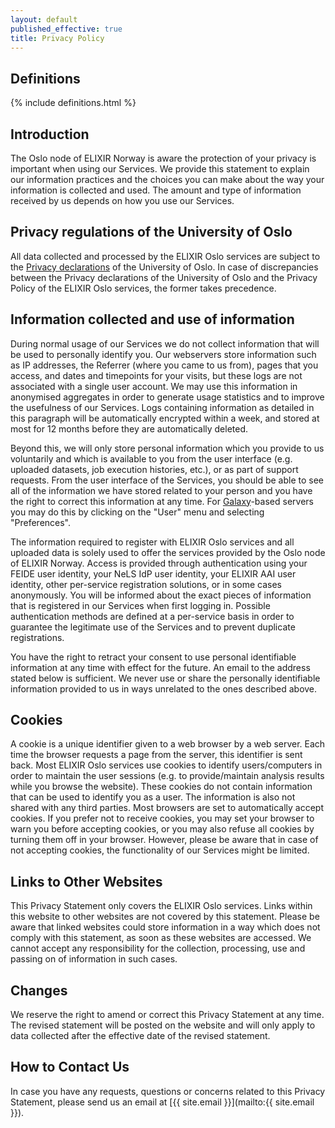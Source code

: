 ```yaml
---
layout: default
published_effective: true
title: Privacy Policy
---
```


## Definitions

{% include definitions.html %}

## Introduction

The Oslo node of ELIXIR Norway is aware the protection of your privacy is important when using our Services. 
We provide this statement to explain our information practices and the choices you can make about the way your 
information is collected and used. The amount and type of information received by us depends on how you use our Services.

## Privacy regulations of the University of Oslo

All data collected and processed by the ELIXIR Oslo services are subject to the 
[Privacy declarations](https://www.uio.no/english/about/regulations/privacy-declarations/index.html) of
the University of Oslo. In case of discrepancies between the Privacy declarations of the University of Oslo and the
Privacy Policy of the ELIXIR Oslo services, the former takes precedence.

## Information collected and use of information

During normal usage of our Services we do not collect information that will be used to personally identify you. Our webservers
store information such as IP addresses, the Referrer (where you came to us from), pages that you access, and dates and 
timepoints for your visits, but these logs are not associated with a single user account. We may use this information in 
anonymised aggregates in order to generate usage statistics and to improve the usefulness of our Services. Logs 
containing information as detailed in this paragraph will be automatically encrypted within a week, and stored at 
most for 12 months before they are automatically deleted.

Beyond this, we will only store personal information which you provide to us voluntarily and which is 
available to you from the user interface (e.g. uploaded datasets, job execution histories, etc.), or as part 
of support requests. From the user interface of the Services, you should be able to see all of the information we have 
stored related to your person and you have the right to correct this information at any time. 
For <a href="https://galaxyproject.org/">Galaxy</a>-based servers you may do this by clicking on the "User" menu and 
selecting "Preferences". 

The information required to register with ELIXIR Oslo services and all uploaded data is 
solely used to offer the services provided by the Oslo node of ELIXIR Norway. Access is provided through 
authentication using your FEIDE user identity, your NeLS IdP user identity, your ELIXIR AAI user identity, 
other per-service registration solutions, or in some cases anonymously. You will be informed about the exact
pieces of information that is registered in our Services when first logging in. Possible authentication 
methods are defined at a per-service basis in order to guarantee the legitimate use of the Services and
to prevent duplicate registrations. 

You have the right to retract your consent to use personal identifiable information at any time with 
effect for the future. An email to the address stated below is sufficient. We never use or share the 
personally identifiable information provided to us in ways unrelated to the ones described above.

## Cookies

A cookie is a unique identifier given to a web browser by a web server. Each time the browser requests a page from 
the server, this identifier is sent back. Most ELIXIR Oslo services use cookies to identify users/computers in 
order to maintain the user sessions (e.g. to provide/maintain analysis results while you browse the website). These 
cookies do not contain information that can be used to identify you as a user. The information is also not 
shared with any third parties. Most browsers are set to automatically accept cookies. If you prefer not to receive 
cookies, you may set your browser to warn you before accepting cookies, or you may also refuse all cookies by turning 
them off in your browser. However, please be aware that in case of not accepting cookies, the functionality of our 
Services might be limited.

## Links to Other Websites

This Privacy Statement only covers the ELIXIR Oslo services. Links within this 
website to other websites are not covered by this statement. Please be aware that linked websites could store 
information in a way which does not comply with this statement, as soon as these websites are accessed. 
We cannot accept any responsibility for the collection, processing, use and passing on of information in
such cases.

## Changes

We reserve the right to amend or correct this Privacy Statement at any time. The revised statement will be 
posted on the website and will only apply to data collected after the effective date of the revised statement.

## How to Contact Us

In case you have any requests, questions or concerns related to this Privacy Statement, please send us an email at 
[{{ site.email }}](mailto:{{ site.email }}).

